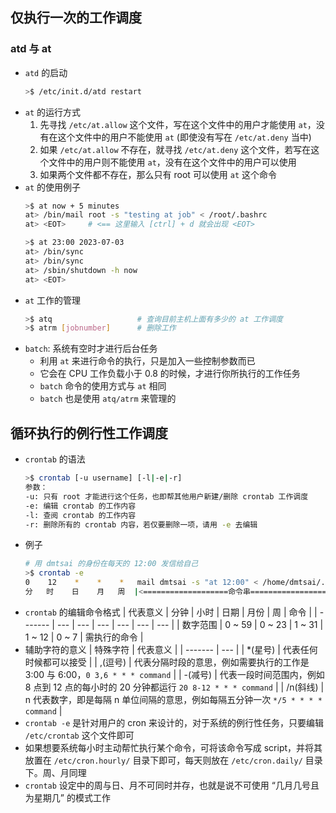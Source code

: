 ## 仅执行一次的工作调度

### atd 与 at

- `atd` 的启动
  ```bash
  >$ /etc/init.d/atd restart
  ```
- `at` 的运行方式
  1. 先寻找 `/etc/at.allow` 这个文件，写在这个文件中的用户才能使用 `at`，没有在这个文件中的用户不能使用 `at` (即使没有写在 `/etc/at.deny` 当中)
  2. 如果 `/etc/at.allow` 不存在，就寻找 `/etc/at.deny` 这个文件，若写在这个文件中的用户则不能使用 `at`，没有在这个文件中的用户可以使用
  3. 如果两个文件都不存在，那么只有 root 可以使用 `at` 这个命令
- `at` 的使用例子
  ```bash
  >$ at now + 5 minutes
  at> /bin/mail root -s "testing at job" < /root/.bashrc
  at> <EOT>     # <== 这里输入 [ctrl] + d 就会出现 <EOT>

  >$ at 23:00 2023-07-03
  at> /bin/sync
  at> /bin/sync
  at> /sbin/shutdown -h now
  at> <EOT>
  ```
- `at` 工作的管理
  ```bash
  >$ atq                   # 查询目前主机上面有多少的 at 工作调度
  >$ atrm [jobnumber]      # 删除工作
  ```
- `batch`: 系统有空时才进行后台任务
  - 利用 `at` 来进行命令的执行，只是加入一些控制参数而已
  - 它会在 CPU 工作负载小于 0.8 的时候，才进行你所执行的工作任务
  - `batch` 命令的使用方式与 `at` 相同
  - `batch` 也是使用 `atq/atrm` 来管理的

## 循环执行的例行性工作调度

- `crontab` 的语法
  ```bash
  >$ crontab [-u username] [-l|-e|-r]
  参数：
  -u: 只有 root 才能进行这个任务，也即帮其他用户新建/删除 crontab 工作调度
  -e: 编辑 crontab 的工作内容
  -l: 查阅 crontab 的工作内容
  -r: 删除所有的 crontab 内容，若仅要删除一项，请用 -e 去编辑
  ```
- 例子
  ```bash
  # 用 dmtsai 的身份在每天的 12:00 发信给自己
  >$ crontab -e
  0    12    *    *    *   mail dmtsai -s "at 12:00" < /home/dmtsai/.bashrc
  分   时    日    月   周  |<===================命令串======================>|
  ```
- `crontab` 的编辑命令格式
  | 代表意义 | 分钟 | 小时 | 日期 | 月份 | 周 | 命令 | 
  | ------- | --- | --- | --- | --- | --- | --- |
  | 数字范围 | 0 ~ 59 | 0 ~ 23 | 1 ~ 31 | 1 ~ 12 | 0 ~ 7 | 需执行的命令 |
- 辅助字符的意义
  | 特殊字符 | 代表意义 |
  | ------- | --- |
  | *(星号) | 代表任何时候都可以接受 |
  | ,(逗号) | 代表分隔时段的意思，例如需要执行的工作是 3:00 与 6:00，`0 3,6 * * * command` |
  | -(减号) | 代表一段时间范围内，例如 8 点到 12 点的每小时的 20 分钟都运行 `20 8-12 * * * command` |
  | /n(斜线) | n 代表数字，即是每隔 n 单位间隔的意思，例如每隔五分钟一次 `*/5 * * * * command` |
- `crontab -e` 是针对用户的 cron 来设计的，对于系统的例行性任务，只要编辑 `/etc/crontab` 这个文件即可
- 如果想要系统每小时主动帮忙执行某个命令，可将该命令写成 script，并将其放置在 `/etc/cron.hourly/` 目录下即可，每天则放在 `/etc/cron.daily/` 目录下。周、月同理
- `crontab` 设定中的周与日、月不可同时并存，也就是说不可使用 “几月几号且为星期几” 的模式工作